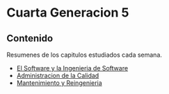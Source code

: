 <!-- LTeX: language=es -->

# Cuarta Generacion 5

## Contenido

Resumenes de los capitulos estudiados cada semana.

- [El Software y la Ingenieria de Software](el_software_y_la_ing_de_software)
- [Administracion de la Calidad](administracion_de_la_calidad)
- [Mantenimiento y Reingenieria](mantenimiento_y_reingenieria)
